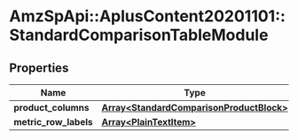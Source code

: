 # AmzSpApi::AplusContent20201101::StandardComparisonTableModule

## Properties
Name | Type | Description | Notes
------------ | ------------- | ------------- | -------------
**product_columns** | [**Array&lt;StandardComparisonProductBlock&gt;**](StandardComparisonProductBlock.md) |  | [optional] 
**metric_row_labels** | [**Array&lt;PlainTextItem&gt;**](PlainTextItem.md) |  | [optional] 

